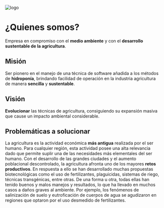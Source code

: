 ![logo](https://i.ibb.co/BLSzmKR/652792-D3-EE92-43-EA-A558-62-E0-CF07-AF37.png)
# ¿Quienes somos?
Empresa en compromiso con el **medio ambiente** y con el **desarrollo sustentable de la agricultura**.
## Misión
Ser pionero en el manejo de una técnica de software añadida a los métodos de **hidroponía**, brindando facilidad de operación en la industria agricultura de manera **sencilla** y **sustentable**.
## Visión
**Evolucionar** las técnicas de agricultura, consiguiendo su expansión masiva que cause un impacto ambiental considerable.
## Problemáticas a solucionar
La agricultura es la actividad económica **más antigua** realizada por el ser humano. Para cualquier región, esta actividad posee una alta relevancia dado que permite suplir una de las necesidades más elementales del ser humano. Con el desarrollo de las grandes ciudades y el aumento poblacional descontrolado, la agricultura afronta uno de los mayores **retos productivos**.
En respuesta a ello se han desarrollado muchas propuestas biotecnológicas como el uso de fertilizantes, plaguicidas, sistemas de riego, técnicas transgénicas, entre otras. De una forma u otra, todas ellas han tenido buenos y malos manejos y resultados, lo que ha llevado en muchos casos a daños graves al ambiente. Por ejemplo, los fenómenos de salinización de suelo y eutroficación de cuerpos de agua se agudizaron en regiones que optaron por el uso desmedido de fertilizantes.
